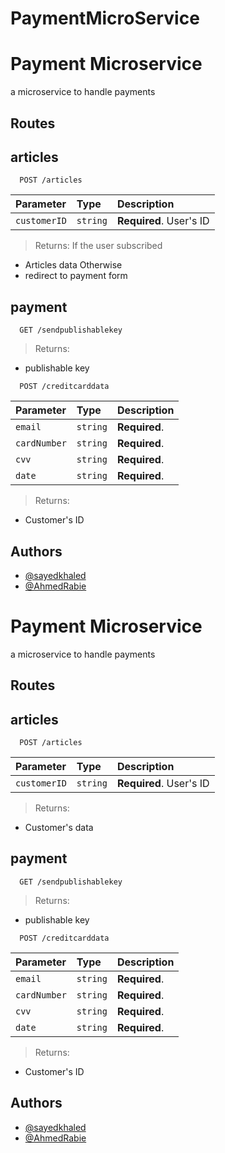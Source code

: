 # PaymentMicroService
# Payment Microservice

a microservice to handle payments


## Routes

## articles

``` http
  POST /articles
```

| Parameter | Type     | Description                |
| :-------- | :------- | :------------------------- |
| `customerID` | `string` | **Required**. User's ID  |


> Returns:
If the user subscribed
  * Articles data
Otherwise 
  * redirect to payment form



## payment

``` http
  GET /sendpublishablekey
```

> Returns:
*  publishable key

``` http
  POST /creditcarddata
```

| Parameter | Type     | Description                |
| :-------- | :------- | :------------------------- |
| `email` | `string` | **Required**.   |
| `cardNumber` | `string` | **Required**.   |
| `cvv` | `string` | **Required**.   |
| `date` | `string` | **Required**.   |

> Returns:
* Customer's ID


## Authors

- [@sayedkhaled](https://github.com/SayedKhaledd)
- [@AhmedRabie](https://github.com/ARMMM96)



# Payment Microservice

a microservice to handle payments


## Routes

## articles

``` http
  POST /articles
```

| Parameter | Type     | Description                |
| :-------- | :------- | :------------------------- |
| `customerID` | `string` | **Required**. User's ID  |


> Returns:
* Customer's data



## payment

``` http
  GET /sendpublishablekey
```

> Returns:
*  publishable key

``` http
  POST /creditcarddata
```

| Parameter | Type     | Description                |
| :-------- | :------- | :------------------------- |
| `email` | `string` | **Required**.   |
| `cardNumber` | `string` | **Required**.   |
| `cvv` | `string` | **Required**.   |
| `date` | `string` | **Required**.   |

> Returns:
* Customer's ID


## Authors

- [@sayedkhaled](https://github.com/SayedKhaledd)
- [@AhmedRabie](https://github.com/ARMMM96)



